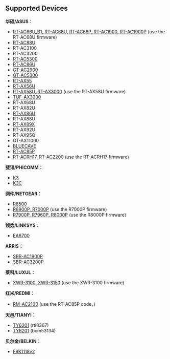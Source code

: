 Supported Devices
-----------------
**华硕/ASUS：**

 * [RT-AC66U_B1, RT-AC68U, RT-AC68P, RT-AC1900, RT-AC1900P](https://github.com/MerlinRdev/rtac68u) (use the RT-AC68U firmware)
 * [RT-AC88U](https://github.com/MerlinRdev/rtac88u-merlin)
 * RT-AC3100
 * RT-AC3200
 * [RT-AC5300](https://github.com/MerlinRdev/rt-ac5300)
 * [RT-AC86U](https://github.com/MerlinRdev/86u-merlin)
 * [GT-AC2900](https://github.com/MerlinRdev/gtac2900-merlin)
 * [GT-AC5300](https://github.com/MerlinRdev/gtac5300-merlin)
 * [RT-AX55](https://github.com/MerlinRdev/rt-ax55)
 * [RT-AX56U](https://github.com/MerlinRdev/rt-ax56u)
 * [RT-AX58U, RT-AX3000](https://github.com/MerlinRdev/rt-ax58u) (use the RT-AX58U firmware)
 * [TUF-AX3000](https://github.com/MerlinRdev/tuf-ax3000)
 * RT-AX68U
 * RT-AX82U
 * [RT-AX86U](https://github.com/MerlinRdev/rtax86u)
 * RT-AX88U
 * [RT-AX89X](https://github.com/MerlinRdev/rtax89x)
 * RT-AX92U
 * RT-AX95Q
 * GT-AX11000
 * [BLUECAVE](https://github.com/MerlinRdev/bluecave-merlin)
 * [RT-AC85P](https://github.com/MerlinRdev/ac85p-merlin)
 * [RT-ACRH17, RT-AC2200](https://github.com/MerlinRdev/acrh17-merlin) (use the RT-ACRH17 firmware)



**斐讯/PHICOMM：**

* [K3](https://github.com/MerlinRdev/k3)
* [K3C](https://github.com/MerlinRdev/k3c)

**网件/NETGEAR：**

* [R8500](https://github.com/MerlinRdev/r8500)
* [R6900P, R7000P](https://github.com/MerlinRdev/r7000p) (use the R7000P firmware)
* [R7900P, R7960P, R8000P](https://github.com/MerlinRdev/r8000p) (use the R8000P firmware)

**领势/LINKSYS：**

* [EA6700](https://github.com/MerlinRdev/ea6700)

**ARRIS：**

* [SBR-AC1900P](https://github.com/MerlinRdev/sbrac1900p)
* [SBR-AC3200P](https://github.com/MerlinRdev/sbrac3200p)

**莱科/LUXUL：**
* [XWR-3100, XWR-3150](https://github.com/MerlinRdev/k3) (use the XWR-3100 firmware)

**红米/REDMI：**
* [RM-AC2100](https://github.com/MerlinRdev/ac85p-merlin) (use the RT-AC85P code，)

**天邑/TIANYI：**
* [TY6201](https://github.com/MerlinRdev/ty6201) (rtl8367)
* [TY6201](https://github.com/MerlinRdev/ty6201_bcm) (bcm53134)


**贝尔金/BELKIN：**
* [F9K1118v2](https://github.com/MerlinRdev/f9k1118v2)
